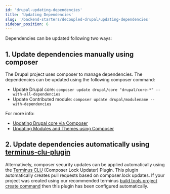 ```yaml
---
id: 'drupal-updating-dependencies'
title: 'Updating Dependencies'
slug: '/backend-starters/decoupled-drupal/updating-dependencies'
sidebar_position: 6
---
```


Dependencies can be updated following two ways:

## 1. Update dependencies manually using composer

The Drupal project uses composer to manage dependencies. The dependencies can be
updated using the following composer command:

- Update Drupal core:
  `composer update drupal/core "drupal/core-*" --with-all-dependencies`
- Update Contributed module:
  `composer update drupal/modulename --with-dependencies`

For more info:

- [Updating Drupal core via Composer](https://www.drupal.org/docs/updating-drupal/updating-drupal-core-via-composer)
- [Updating Modules and Themes using Composer](https://www.drupal.org/docs/updating-drupal/updating-modules-and-themes-using-composer)

## 2. Update dependencies automatically using [terminus-clu-plugin](https://github.com/pantheon-systems/terminus-clu-plugin)

Alternatively, composer security updates can be applied automatically using the
[Terminus CLU](https://github.com/pantheon-systems/terminus-clu-plugin)
(Composer Lock Updater) Plugin. This plugin automatically creates pull requests
based on composer.lock updates. If your project was created using our
recommended terminus
[build tools project create command](./creating-a-new-project.mdx) then this plugin
has been configured automatically.
